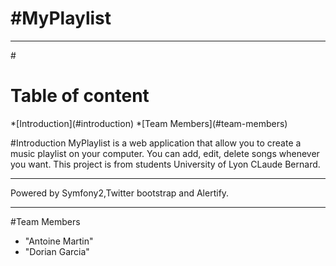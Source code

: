 #MyPlaylist
==========
<hr>
#<h1><a name="Table of content"></a>Table of content</h1>
*[Introduction](#introduction)
*[Team Members](#team-members)

#<a name="introduction"></a>Introduction
MyPlaylist is a web application that allow you to create a music playlist on your computer. You can add, edit, delete songs whenever you want.
This project is from students University of Lyon CLaude Bernard. 
<hr>
Powered by Symfony2,Twitter bootstrap and Alertify.
<hr>

#<a name="team-members"></a>Team Members
* "Antoine Martin"
* "Dorian Garcia" 